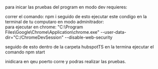 para inicar las pruebas del program en modo dev requieres:

correr el comando:     npm i
seguido de esto  ejecutar este condigo en la terminal de tu computaro en modo adminitrador:  
  para ejecutar en chrome: 
    "C:\Program Files\Google\Chrome\Application\chrome.exe" --user-data-dir="C:/ChromeDevSession" --disable-web-security

  seguido de esto dentro de la carpeta hubspotTS en la termina ejecutar el comando npm start

  inidicara en qeu poerto corre  y podras realizar las pruebas.
